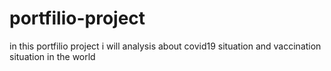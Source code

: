 # portfilio-project
in this portfilio project i will analysis about covid19 situation and vaccination situation in the world
